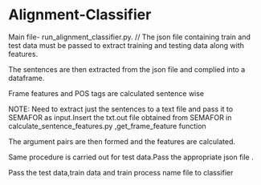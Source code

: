 # Alignment-Classifier

Main file- run_alignment_classifier.py. //
The json file containing train and test data must be passed to extract training and testing data along with features.

The sentences are then extracted from the json file and complied into a dataframe.

Frame features and POS tags are calculated sentence wise

NOTE: Need to extract just the sentences to a text file and pass it to SEMAFOR as input.Insert the txt.out file obtained from SEMAFOR in calculate_sentence_features.py ,get_frame_feature function


The argument pairs are then formed and the features are calculated.

Same procedure is carried out for test data.Pass the appropriate json file .


Pass the test data,train data and train process name file to classifier
